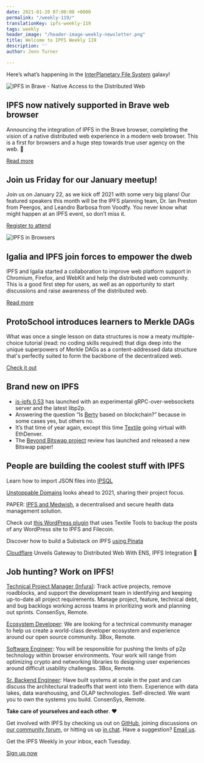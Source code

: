 ```yaml
---
date: 2021-01-20 07:00:00 +0000
permalink: "/weekly-119/"
translationKey: ipfs-weekly-119
tags: weekly
header_image: "/header-image-weekly-newsletter.png"
title: Welcome to IPFS Weekly 119
description: ''
author: Jenn Turner

---
```

Here’s what’s happening in the [InterPlanetary File System](https://ipfs.io/) galaxy!

![IPFS in Brave - Native Access to the Distributed Web](/2021-01-19-ipfs-in-brave.png)

## IPFS now natively supported in Brave web browser

Announcing the integration of IPFS in the Brave browser, completing the vision of a native distributed web experience in a modern web browser. This is a first for browsers and a huge step towards true user agency on the web. 🎉

[Read more](https://blog.ipfs.io/2021-01-19-ipfs-in-brave/)

## Join us Friday for our January meetup!

Join us on January 22, as we kick off 2021 with some very big plans! Our featured speakers this month will be the IPFS planning team, Dr. Ian Preston from Peergos, and Leandro Barbosa from Voodfy. You never know what might happen at an IPFS event, so don’t miss it.

[Register to attend](https://www.meetup.com/San-Francisco-IPFS/events/275755941/)

![IPFS in Browsers](/ipfs-and-igalia-collaborate-on-dweb-in-browsers-header-image.png)

## Igalia and IPFS join forces to empower the dweb

IPFS and Igalia started a collaboration to improve web platform support in Chromium, Firefox, and WebKit and help the distributed web community. This is a good first step for users, as well as an opportunity to start discussions and raise awareness of the distributed web.

[Read more](https://blog.ceramic.network/how-to-store-encrypted-secrets-using-idx/)

## ProtoSchool introduces learners to Merkle DAGs

What was once a single lesson on data structures is now a meaty multiple-choice tutorial (read: no coding skills required) that digs deep into the unique superpowers of Merkle DAGs as a content-addressed data structure that's perfectly suited to form the backbone of the decentralized web.

[Check it out](https://proto.school/merkle-dags)

## Brand new on IPFS

* [js-ipfs 0.53](https://blog.ipfs.io/2021-01-19-js-ipfs-0-50/) has launched with an experimental gRPC-over-websockets server and the latest libp2p.
* Answering the question “Is [Berty](https://berty.tech/blog/blockchain-berty/) based on blockchain?” because in some cases yes, but others no.
* It’s that time of year again, except this time [Textile](https://blog.textile.io/textile-going-virtual-at-ethdenver/) going virtual with EthDenver.
* The [Beyond Bitswap project](https://research.protocol.ai/blog/2021/beyond-swapping-bits-project-review-and-preview/) review has launched and released a new Bitswap paper!

## People are building the coolest stuff with IPFS

Learn how to import JSON files into [IPSQL](https://github.com/mikeal/IPSQL/blob/master/docs/importing-json.md)

[Unstoppable Domains](https://medium.com/unstoppabledomains/the-decentralized-web-in-2021-ac1378cedc3a) looks ahead to 2021, sharing their project focus.

PAPER: [IPFS and Medwish](https://www.medwish.io/whitepaper/WP_Medwish_ENG.pdf), a decentralised and secure health data management solution.

Check out [this WordPress plugin](https://wordpress.org/plugins/textile-tools/) that uses Textile Tools to backup the posts of any WordPress site to IPFS and Filecoin.

Discover how to build a Substack on IPFS [using Pinata](https://medium.com/pinata/how-to-build-substack-on-ipfs-a940a5caf812)

[Cloudflare](https://www.coindesk.com/cloudflare-unveils-gateway-to-distributed-web-with-ens-ipfs-integration) Unveils Gateway to Distributed Web With ENS, IPFS Integration 🎉

## Job hunting? Work on IPFS!

[Technical Project Manager (Infura)](https://boards.greenhouse.io/consensys/jobs/2507095): Track active projects, remove roadblocks, and support the development team in identifying and keeping up-to-date all project requirements. Manage project, feature, technical debt, and bug backlogs working across teams in prioritizing work and planning out sprints. ConsenSys, Remote.

[Ecosystem Developer](https://jobs.lever.co/3box/ec1093c5-ed31-483c-b1b3-49b07bd0bd2e): We are looking for a technical community manager to help us create a world-class developer ecosystem and experience around our open source community. 3Box, Remote.

[Software Engineer](https://jobs.lever.co/3box/95b18be5-f42b-4fe2-a51c-1908612f29c0): You will be responsible for pushing the limits of p2p technology within browser environments. Your work will range from optimizing crypto and networking libraries to designing user experiences around difficult usability challenges. 3Box, Remote.

[Sr. Backend Engineer](https://boards.greenhouse.io/consensys/jobs/2426803): Have built systems at scale in the past and can discuss the architectural tradeoffs that went into them. Experience with data lakes, data warehousing, and OLAP technologies. Self-directed. We want you to own the systems you build. ConsenSys, Remote.

**Take care of yourselves and each other**. ❤️

Get involved with IPFS by checking us out on [GitHub](https://github.com/ipfs), joining discussions on [our community forum](https://discuss.ipfs.io/), or hitting us up [in chat](https://riot.im/app/#/room/#ipfs:matrix.org). Have a suggestion? [Email us](mailto:newsletter@ipfs.io).

Get the IPFS Weekly in your inbox, each Tuesday.
<p><a href="https://ipfs.us4.list-manage.com/subscribe?u=25473244c7d18b897f5a1ff6b&id=cad54b2230" class="button button-primary">Sign up now</a></p>